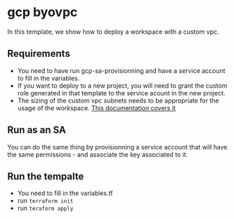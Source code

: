 gcp byovpc
=========================

In this template, we show how to deploy a workspace with a custom vpc.


## Requirements

- You need to have run gcp-sa-provisionning and have a service account to fill in the variables.
- If you want to deploy to a new project, you will need to grant the custom role generated in that template to the service acount in the new project.
- The sizing of the custom vpc subnets needs to be appropriate for the usage of the workspace. [This documentation covers it](https://docs.gcp.databricks.com/administration-guide/cloud-configurations/gcp/network-sizing.html)

## Run as an SA 

You can do the same thing by provisionning a service account that will have the same permissions - and associate the key associated to it.


## Run the tempalte

- You need to fill in the variables.tf 
- run `terraform init`
- run `teraform apply`
